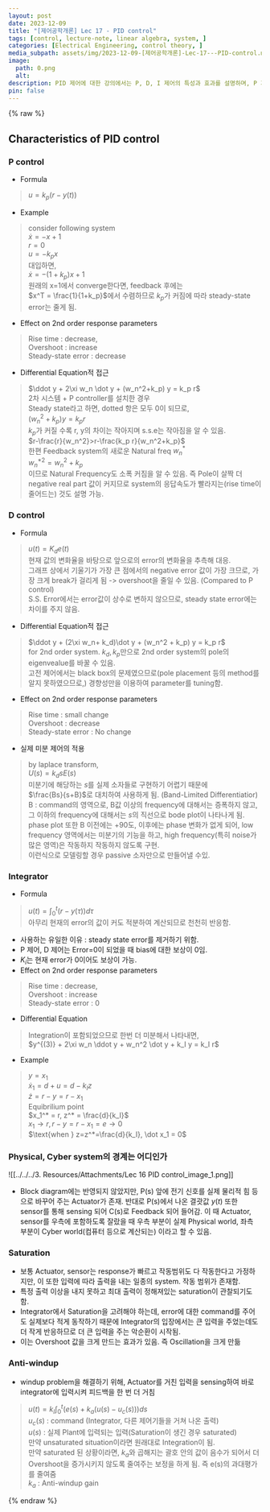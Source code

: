 ```yaml
---
layout: post
date: 2023-12-09
title: "[제어공학개론] Lec 17 - PID control"
tags: [control, lecture-note, linear algebra, system, ]
categories: [Electrical Engineering, control theory, ]
media_subpath: assets/img/2023-12-09-[제어공학개론]-Lec-17---PID-control.md
image:
  path: 0.png
  alt:  
description: PID 제어에 대한 강의에서는 P, D, I 제어의 특성과 효과를 설명하며, P 제어는 안정적인 상태 오차 감소와 응답 속도 향상에 기여하고, D 제어는 오버슈트를 줄이는 데 효과적이며, I 제어는 상태 오차를 제거하는 데 사용됩니다. 또한, 시스템의 물리적 및 사이버 경계, 포화 문제, 그리고 안티-윈드업 기법에 대해서도 논의합니다.
pin: false
---
```



{% raw %}


## Characteristics of PID control


### P control

- Formula

> $u = k_p (r-y(t))$

- Example

> consider following system  
> $\dot x = -x+1$  
> $r = 0$  
> $u = -k_p x$  
> 대입하면,  
> $\dot x = -(1+k_p)x+1$  
> 원래의 x=1에서 converge한다면, feedback 후에는  
> $x^T = \frac{1}{1+k_p}$에서 수렴하므로 $k_p$가 커짐에 따라 steady-state error는 줄게 됨.

- Effect on 2nd order response parameters

> Rise time : decrease,  
> Overshoot : increase  
> Steady-state error : decrease

- Differential Equation적 접근

> $\ddot y  + 2\xi w_n \dot y + (w_n^2+k_p) y = k_p r$  
> 2차 시스템 + P controller를 설치한 경우  
> Steady state라고 하면, dotted 항은 모두 0이 되므로,  
> $(w_n ^2 + k_p)y = k_p r$  
> $k_p$가 커질 수록 r, y의 차이는 작아지며 s.s.e는 작아짐을 알 수 있음.  
> $r-\frac{r}{w_n^2}>r-\frac{k_p r}{w_n^2+k_p}$  
> 한편 Feedback system의 새로운 Natural freq $w_n^*$  
> $w_n^{*2}=w_n^2+k_p$  
> 이므로 Natural Frequency도 소폭 커짐을 알 수 있음. 즉 Pole이 살짝 더 negative real part 값이 커지므로 system의 응답속도가 빨라지는(rise time이 줄어드는) 것도 설명 가능.


### D control

- Formula

> $u(t) = K_d e(t)$  
> 현재 값의 변화율을 바탕으로 앞으로의 error의 변화율을 추측해 대응.  
> 그래프 상에서 기울기가 가장 큰 점에서의 negative error 값이 가장 크므로, 가장 크게 break가 걸리게 됨 -> overshoot을 줄일 수 있음. (Compared to P control)  
> S.S. Error에서는 error값이 상수로 변하지 않으므로, steady state error에는 차이를 주지 않음.

- Differential Equation적 접근

> $\ddot y + (2\xi w_n+ k_d)\dot y + (w_n^2 + k_p) y = k_p r$  
> for 2nd order system. $k_d, k_p$만으로 2nd order system의 pole의 eigenvealue를 바꿀 수 있음.  
> 고전 제어에서는 black box의 문제였으므로(pole placement 등의 method를 알지 못하였으므로,) 경향성만을 이용하여 parameter를 tuning함.

- Effect on 2nd order response parameters

> Rise time : small change  
> Overshoot : decrease  
> Steady-state error : No change

- 실제 미분 제어의 적용

> by laplace transform,  
> $U(s) = k_d s E(s)$  
> 미분기에 해당하는 $s$를 실제 소자들로 구현하기 어렵기 때문에  
> $\frac{Bs}{s+B}$로 대치하여 사용하게 됨. (Band-Limited Differentiatior)  
> B : command의 영역으로, B값 이상의 frequency에 대해서는 증폭하지 않고, 그 이하의 frequency에 대해서는 $s$의 직선으로 bode plot이 나타나게 됨. phase plot 또한 B 이전에는 +90도, 이후에는 phase 변화가 없게 되어, low frequency 영역에서는 미분기의 기능을 하고, high frequency(특히 noise가 많은 영역)은 작동하지 작동하지 않도록 구현.  
> 이런식으로 모델링할 경우 passive 소자만으로 만들어낼 수있.


### Integrator

- Formula

> $u(t) = \int_0^t (r-y(\tau))d\tau$  
> 아무리 현재의 error의 값이 커도 적분하여 계산되므로 천천히 반응함.

- 사용하는 유일한 이유 : steady state error를 제거하기 위함.
- P 제어, D 제어는 Error=0이 되었을 때 bias에 대한 보상이 0임.
- $K_i$는 현재 error가 0이어도 보상이 가능.
- Effect on 2nd order response parameters

> Rise time : decrease,  
> Overshoot : increase  
> Steady-state error : 0

- Differential Equation

> Integration이 포함되었으므로 한번 더 미분해서 나타내면,  
> $y^{(3)} + 2\xi w_n \ddot y + w_n^2 \dot y + k_I y = k_I r$

- Example

> $y = x_1$  
> $\dot x_1 = d+u = d -k_I z$  
> $\dot z = r-y = r-x_1$  
> Equibrilium point  
> $x_1^* = r, z^* = \frac{d}{k_I}$  
> $x_1 \rightarrow r, r-y=r-x_1 =e\rightarrow 0$  
> $\text{when } z=z^*=\frac{d}{k_I}, \dot x_1 = 0$


### Physical, Cyber system의 경계는 어디인가


![[../../../3. Resources/Attachments/Lec 16 PID control_image_1.png]]

- Block diagram에는 반영되지 않았지만, P(s) 앞에 전기 신호를 실제 물리적 힘 등으로 바꾸어 주는 Actuator가 존재. 반대로 P(s)에서 나온 결괏값 $y(t)$ 또한 sensor를 통해 sensing 되어 C(s)로 Feedback 되어 들어감. 이 때 Actuator, sensor를 우측에 포함하도록 잘랐을 때 우측 부분이 실제 Physical world, 좌측 부분이 Cyber world(컴퓨터 등으로 계산되는) 이라고 할 수 있음.

### Saturation

- 보통 Actuator, sensor는 response가 빠르고 작동범위도 다 작동한다고 가정하지만, 이 또한 입력에 따라 출력을 내는 일종의 system. 작동 범위가 존재함.
- 특정 출력 이상을 내지 못하고 최대 출력이 정해져있는 saturation이 관찰되기도 함.
- Integrator에서 Saturation을 고려해야 하는데, error에 대한 command를 주어도 실제보다 적게 동작하기 때문에 Integrator의 입장에서는 큰 입력을 주었는데도 더 작게 반응하므로 더 큰 입력을 주는 악순환이 시작됨.
- 이는 Overshoot 값을 크게 만드는 효과가 있음. 즉 Oscillation을 크게 만듦

### Anti-windup

- windup problem을 해결하기 위해, Actuator를 거친 입력을 sensing하여 바로 integrator에 입력시켜 피드백을 한 번 더 거침

> $u(t) = k_I \int_0^t \bigg(e(s) + k_a \left(u(s)-u_c(s)\right)\bigg)ds$  
> $u_c(s)$ : command (Integrator, 다른 제어기들을 거쳐 나온 출력)  
> $u(s)$ : 실제 Plant에 입력되는 입력(Saturation이 생긴 경우 saturated)  
> 만약 unsaturated situation이라면 원래대로 Integration이 됨.  
> 만약 saturated 된 상황이라면, $k_a$와 곱해지는 괄호 안의 값이 음수가 되어서 더 Overshoot을 증가시키지 않도록 줄여주는 보정을 하게 됨. 즉 e(s)의 과대평가를 줄여줌  
> $k_a$ : Anti-windup gain


{% endraw %}


